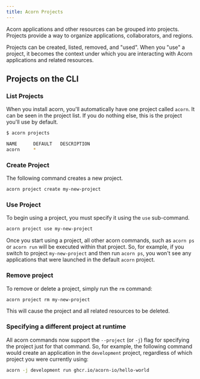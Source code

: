```yaml
---
title: Acorn Projects
---
```


Acorn applications and other resources can be grouped into projects. Projects provide a way to organize applications, collaborators, and regions.

Projects can be created, listed, removed, and "used". When you "use" a project, it becomes the context under which you are interacting with Acorn applications and related resources.

## Projects on the CLI

### List Projects

When you install acorn, you'll automatically have one project called `acorn`. It can be seen in the project list. If you do nothing else, this is the project you'll use by default.

```bash
$ acorn projects

NAME      DEFAULT   DESCRIPTION
acorn     *
```

### Create Project

The following command creates a new project.

```bash
acorn project create my-new-project
```

### Use Project

To begin using a project, you must specify it using the `use` sub-command.

```bash
acorn project use my-new-project
```

Once you start using a project, all other acorn commands, such as `acorn ps` or `acorn run` will be executed within that project. So, for example, if you switch to project `my-new-project` and then run `acorn ps`, you won't see any applications that were launched in the default `acorn` project.

### Remove project

To remove or delete a project, simply run the `rm` command:

```bash
acorn project rm my-new-project
```

This will cause the project and all related resources to be deleted.

### Specifying a different project at runtime

All acorn commands now support the `--project` (or `-j`) flag for specifying the project just for that command. So, for example, the following command would create an application in the `development` project, regardless of which project you were currently using:

```bash
acorn -j development run ghcr.io/acorn-io/hello-world
```
